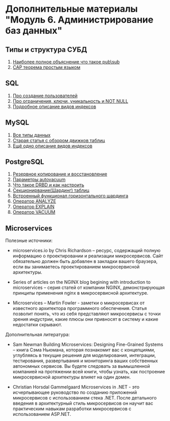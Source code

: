 # Дополнительные материалы "Модуль 6. Администрирование баз данных"

## Типы и структура СУБД

1. [Наиболее полное объяснение что такое pub\sub](https://habr.com/ru/post/278237/)
2. [CAP теорема простым языком](https://habr.com/ru/post/130577/)

## SQL

1. [Про создание пользователей](https://postgrespro.ru/docs/postgresql/9.5/sql-createuser)
2. [Про ограничения, ключи, уникальность и NOT NULL](https://postgrespro.ru/docs/postgresql/9.5/ddl-constraints)
3. [Подробное описание видов индексов](https://habr.com/ru/post/247373/)

## MySQL

1. [Все типы данных](https://dev.mysql.com/doc/refman/8.0/en/data-types.html)
2. [Старая статья с обзором движков таблиц](https://habr.com/ru/post/64851/)
3. [Ещё одно описание видов индексов](https://habr.com/ru/post/102785/)

## PostgreSQL

1. [Резервное копирование и восстановление](https://postgrespro.ru/docs/postgresql/9.6/backup)
2. [Параметры autovacuum](https://postgrespro.ru/docs/postgresql/12/runtime-config-autovacuum)
3. [Что такое DRBD и как настроить](https://habr.com/ru/company/otus/blog/509710/)
4. [Секционирвание(Шардинг) таблиц](https://postgrespro.ru/docs/postgresql/10/ddl-partitioning)
5. [Встроенный функционал горизонтального шардинга](https://postgrespro.ru/docs/enterprise/10/pg-shardman)
6. [Оператор ANALYZE](https://postgrespro.ru/docs/postgresql/9.6/sql-analyze)
7. [Оператор EXPLAIN](https://postgrespro.ru/docs/postgresql/9.6/sql-explain)
8. [Оператор VACUUM](https://postgrespro.ru/docs/postgresql/9.6/sql-vacuum)

## Microservices
Полезные источники:

- microservices.io by Chris Richardson – ресурс, содержащий полную информацию о проектировании и реализации микросервисов. Сайт обязательно должен быть добавлен в закладки вашего браузера, если вы занимаетесь проектированием микросервисной архитектуры.

- Series of articles on the NGINX blog begining with introduction to microservices – серия статей от компании NGINX, демонстрирующая принципы применения nginx в микросервисной архитектуре.

- Microservices – Martin Fowler - заметки о микросервисах от известного архитектора программного обеспечения. Статья позволит понять, что из себя представляют микросервисы с точки зрения индустрии, какие плюсы они привносят в систему и какие недостатки скрывают.

Дополнительная литература:

- Sam Newman Building Microservices: Designing Fine-Grained Systems – книга Сэма Ньюмана, которая познакомит вас с концепциями, углубляясь в текущие решения для моделирования, интеграции, тестирования, развертывания и мониторинга ваших собственных автономных сервисов. Вы будете следовать за вымышленной компанией на протяжении всей книги, чтобы узнать, как построение микросервисной архитектуры влияет на один домен.

- Christian Horsdal Gammelgaard Microservices in .NET - это исчерпывающее руководство по созданию приложений микросервисов с использованием стека .NET. После детального введения в архитектурный стиль микросервисов он научит вас практическим навыкам разработки микросервисов с использованием ASP.NET.